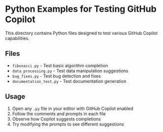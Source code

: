 # Python Examples for Testing GitHub Copilot

This directory contains Python files designed to test various GitHub Copilot capabilities.

## Files

- `fibonacci.py` - Test basic algorithm completion
- `data_processing.py` - Test data manipulation suggestions
- `bug_fixes.py` - Test bug detection and fixes
- `documentation_test.py` - Test documentation generation

## Usage

1. Open any `.py` file in your editor with GitHub Copilot enabled
2. Follow the comments and prompts in each file
3. Observe how Copilot suggests completions
4. Try modifying the prompts to see different suggestions